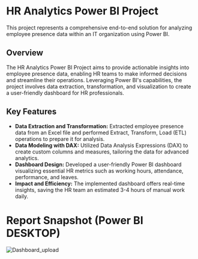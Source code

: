# HR Analytics Power BI Project

This project represents a comprehensive end-to-end solution for analyzing employee presence data within an IT organization using Power BI.

## Overview

The HR Analytics Power BI Project aims to provide actionable insights into employee presence data, enabling HR teams to make informed decisions and streamline their operations. Leveraging Power BI's capabilities, the project involves data extraction, transformation, and visualization to create a user-friendly dashboard for HR professionals.

## Key Features

- **Data Extraction and Transformation:** Extracted employee presence data from an Excel file and performed Extract, Transform, Load (ETL) operations to prepare it for analysis.
- **Data Modeling with DAX:** Utilized Data Analysis Expressions (DAX) to create custom columns and measures, tailoring the data for advanced analytics.
- **Dashboard Design:** Developed a user-friendly Power BI dashboard visualizing essential HR metrics such as working hours, attendance, performance, and leaves.
- **Impact and Efficiency:** The implemented dashboard offers real-time insights, saving the HR team an estimated 3-4 hours of manual work daily.




 
 # Report Snapshot (Power BI DESKTOP)

 
![Dashboard_upload]()
